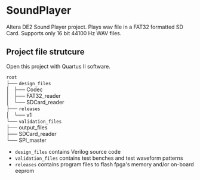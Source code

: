 # SoundPlayer
Altera DE2 Sound Player project.
Plays wav file in a FAT32 formatted SD Card. Supports only 16 bit 44100 Hz WAV files.

## Project file strutcure
Open this project with Quartus II software.

`root`  
├── `design_files`  
│   ├── Codec  
│   ├── FAT32_reader  
│   └── SDCard_reader  
├── `releases`  
│   └── v1  
└── `validation_files`  
    ├── output_files  
    ├── SDCard_reader  
    └── SPI_master  

- `design_files` contains Verilog source code
- `validation_files` contains test benches and test waveform patterns
- `releases` contains program files to flash fpga's memory and/or on-board eeprom
